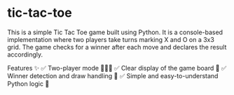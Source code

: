 # tic-tac-toe
This is a simple Tic Tac Toe game built using Python. It is a console-based implementation where two players take turns marking X and O on a 3x3 grid. The game checks for a winner after each move and declares the result accordingly.

Features ✨
✅ Two-player mode 🧑‍🤝‍🧑
✅ Clear display of the game board 📜
✅ Winner detection and draw handling 🎯
✅ Simple and easy-to-understand Python logic 🐍
